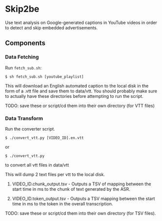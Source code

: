 # Skip2be

Use text analysis on Google-generated captions in YouTube videos in order to detect and skip embedded advertisements. 

## Components 


### Data Fetching


Run ```fetch_sub.sh```: 

```
$ sh fetch_sub.sh [youtube_playlist]
```

This will download an English automated caption to the local disk in the form of a .vtt file and save them to data/vtt. You should probably make sure to actually have these directories before attempting to run the script. 

TODO: save these or script/cd them into their own directory (for VTT files)

### Data Transform 

Run the converter script. 

```
$ ./convert_vtt.py [VIDEO_ID].en.vtt 
```
or
```
$ ./convert_vtt.py
```
to convert all vtt files in data/vtt

This will dump 2 text files per vtt to the local disk. 

1) VIDEO_ID.chunk_output.tsv - Outputs a TSV of mapping between the start time in ms to the chunk of text generated by the ASR.

2) VIDEO_ID.token_output.tsv - Outputs a TSV mapping between the start time in ms to the token in the overall transcription. 

TODO: save these or script/cd them into their own directory (for TSV files). 


